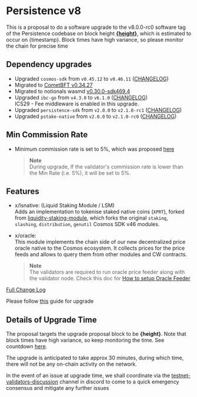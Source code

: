 # Persistence v8

This is a proposal to do a software upgrade to the v8.0.0-rc0 software tag of the Persistence codebase on block height **[{height}](https://testnet.mintscan.io/persistence-testnet/blocks/{height})**, which is estimated to occur on {timestamp}. Block times have high variance, so please monitor the chain for precise time

## Dependency upgrades

* Upgraded `cosmos-sdk` from `v0.45.12` to `v0.46.11` ([CHANGELOG](https://github.com/cosmos/cosmos-sdk/blob/v0.46.11/CHANGELOG.md))
* Migrated to [CometBFT v0.34.27](https://github.com/cometbft/cometbft/blob/v0.34.27/CHANGELOG.md#v03427)
* Migrated to notionals wasmd [v0.30.0-sdk469.4](https://github.com/notional-labs/wasmd/blob/v0.30.0-sdk469.4/CHANGELOG.md#v0300-2022-12-02)
* Upgraded `ibc-go` from `v4.3.0` to `v6.1.0` ([CHANGELOG](https://github.com/cosmos/ibc-go/blob/v6.1.0/CHANGELOG.md))  
    ICS29 - Fee middleware is enabled in this upgrade.
* Upgraded `persistence-sdk` from `v2.0.0` to `v2.1.0-rc1` ([CHANGELOG](https://github.com/persistenceOne/persistence-sdk/releases/tag/v2.1.0-rc1))
* Upgraded `pstake-native` from `v2.0.0` to `v2.1.0-rc0` ([CHANGELOG](https://github.com/persistenceOne/pstake-native/releases/tag/v2.1.0-rc0))

## Min Commission Rate

* Minimum commission rate is set to 5%, which was proposed [here](https://www.mintscan.io/persistence/proposals/18)

    > **Note**  
    > During upgrade, If the validator's commission rate is lower than the Min Rate (i.e. 5%), it will be set to 5%.

## Features

* x/lsnative: (Liquid Staking Module / LSM)  
    Adds an implementation to tokenise staked native coins (`XPRT`), forked from [liquidity-staking-module](https://github.com/iqlusioninc/liquidity-staking-module), which forks the original `staking`, `slashing`, `distribution`, `genutil` Cosmos SDK v46 modules.

* x/oracle:  
    This module implements the chain side of our new decentralized price oracle native to the Cosmos ecosystem. It collects prices for the price feeds and allows to query them from other modules and CW contracts.

    > **Note**  
    > The validators are required to run oracle price feeder along with the validator node. Check this doc for [How to setup Oracle Feeder](https://github.com/persistenceOne/persistence-docs/blob/main/build/validators/setup-oracle-feeder.md)

[Full Change Log](https://github.com/persistenceOne/persistenceCore/compare/v7.0.0...v8.0.0-rc0)

Please follow [this](https://github.com/persistenceOne/networks/blob/master/test-core-1/upgrades/v8/guide.md) guide for upgrade

## Details of Upgrade Time

The proposal targets the upgrade proposal block to be **{height}**. Note that block times have high variance, so keep monitoring the time. See countdown [here](https://testnet.mintscan.io/persistence-testnet/blocks/{height}).

The upgrade is anticipated to take approx 30 minutes, during which time, there will not be any on-chain activity on the network.

In the event of an issue at upgrade time, we shall coordinate via the [testnet-validators-discussion](https://discord.com/channels/796174129077813248/1042043039113289778) channel in discord to come to a quick emergency consensus and mitigate any further issues
